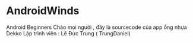 # AndroidWinds
Android Beginners
Chào mọi người , đây là sourcecode của app ống nhựa Dekko
Lập trình viên : Lê Đức Trung ( TrungDaniel)
